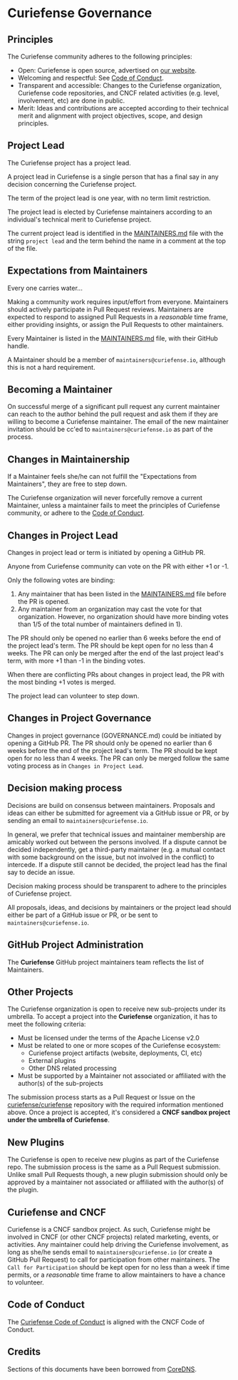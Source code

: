# Curiefense Governance

## Principles

The Curiefense community adheres to the following principles:

- Open: Curiefense is open source, advertised on [our website](https://www.curiefense.io/).
- Welcoming and respectful: See [Code of Conduct](CODE_OF_CONDUCT.md).
- Transparent and accessible: Changes to the Curiefense organization, Curiefense code repositories, and CNCF related activities (e.g. level, involvement, etc) are done in public.
- Merit: Ideas and contributions are accepted according to their technical merit and alignment with
  project objectives, scope, and design principles.

## Project Lead

The Curiefense project has a project lead.

A project lead in Curiefense is a single person that has a final say in any decision concerning the Curiefense project.

The term of the project lead is one year, with no term limit restriction.

The project lead is elected by Curiefense maintainers according to an individual's technical merit to Curiefense project.

The current project lead is identified in the [MAINTAINERS.md](MAINTAINERS.md) file with the string
`project lead` and the term behind the name in a comment at the top of the file.


## Expectations from Maintainers

Every one carries water...

Making a community work requires input/effort from everyone. Maintainers should actively
participate in Pull Request reviews. Maintainers are expected to respond to assigned Pull Requests
in a *reasonable* time frame, either providing insights, or assign the Pull Requests to other
maintainers.

Every Maintainer is listed in the [MAINTAINERS.md](MAINTAINERS.md) file, with their GitHub handle.

A Maintainer should be a member of `maintainers@curiefense.io`, although this is not a hard requirement.

## Becoming a Maintainer

On successful merge of a significant pull request any current maintainer can reach to the author behind the pull request and ask them if they are willing to become a Curiefense maintainer. The email of the new maintainer invitation should be cc'ed to `maintainers@curiefense.io` as part of the process.

## Changes in Maintainership

If a Maintainer feels she/he can not fulfill the "Expectations from Maintainers", they are free to
step down.

The Curiefense organization will never forcefully remove a current Maintainer, unless a maintainer
fails to meet the principles of Curiefense community, or adhere to the [Code of Conduct](CODE-OF-CONDUCT.md).

## Changes in Project Lead

Changes in project lead or term is initiated by opening a GitHub PR.

Anyone from Curiefense community can vote on the PR with either +1 or -1.

Only the following votes are binding:
1) Any maintainer that has been listed in the [MAINTAINERS.md](MAINTAINERS.md) file before the PR is opened.
2) Any maintainer from an organization may cast the vote for that organization. However, no organization
should have more binding votes than 1/5 of the total number of maintainers defined in 1).

The PR should only be opened no earlier than 6 weeks before the end of the project lead's term.
The PR should be kept open for no less than 4 weeks. The PR can only be merged after the end of the
last project lead's term, with more +1 than -1 in the binding votes.

When there are conflicting PRs about changes in project lead, the PR with the most binding +1 votes is merged.

The project lead can volunteer to step down.

## Changes in Project Governance

Changes in project governance (GOVERNANCE.md) could be initiated by opening a GitHub PR.
The PR should only be opened no earlier than 6 weeks before the end of the project lead's term.
The PR should be kept open for no less than 4 weeks. The PR can only be merged follow the same
voting process as in `Changes in Project Lead`.

## Decision making process

Decisions are build on consensus between maintainers.
Proposals and ideas can either be submitted for agreement via a GitHub issue or PR,
or by sending an email to `maintainers@curiefense.io`.

In general, we prefer that technical issues and maintainer membership are amicably worked out between the persons involved.
If a dispute cannot be decided independently, get a third-party maintainer (e.g. a mutual contact with some background
on the issue, but not involved in the conflict) to intercede.
If a dispute still cannot be decided, the project lead has the final say to decide an issue.

Decision making process should be transparent to adhere to
the principles of Curiefense project.

All proposals, ideas, and decisions by maintainers or the project lead
should either be part of a GitHub issue or PR, or be sent to `maintainers@curiefense.io`.

## GitHub Project Administration

The __Curiefense__ GitHub project maintainers team reflects the list of Maintainers.

## Other Projects

The Curiefense organization is open to receive new sub-projects under its umbrella. To accept a project
into the __Curiefense__ organization, it has to meet the following criteria:

- Must be licensed under the terms of the Apache License v2.0
- Must be related to one or more scopes of the Curiefense ecosystem:
  - Curiefense project artifacts (website, deployments, CI, etc)
  - External plugins
  - Other DNS related processing
- Must be supported by a Maintainer not associated or affiliated with the author(s) of the sub-projects

The submission process starts as a Pull Request or Issue on the
[curiefense/curiefense](https://github.com/curiefense/curiefense) repository with the required information
mentioned above. Once a project is accepted, it's considered a __CNCF sandbox project under the umbrella
of Curiefense__.

## New Plugins

The Curiefense is open to receive new plugins as part of the Curiefense repo. The submission process
is the same as a Pull Request submission. Unlike small Pull Requests though, a new plugin submission
should only be approved by a maintainer not associated or affiliated with the author(s) of the
plugin.

## Curiefense and CNCF

Curiefense is a CNCF sandbox project. As such, Curiefense might be involved in CNCF (or other CNCF projects) related marketing, events, or activities. Any maintainer could help driving the Curiefense involvement, as long as she/he sends email to `maintainers@curiefense.io` (or create a GitHub Pull Request) to call for participation from other maintainers. The `Call for Participation` should be kept open for no less than a week if time permits, or a _reasonable_ time frame to allow maintainers to have a chance to volunteer.

## Code of Conduct

The [Curiefense Code of Conduct](CODE_OF_CONDUCT.md) is aligned with the CNCF Code of Conduct.

## Credits

Sections of this documents have been borrowed from [CoreDNS](https://github.com/coredns/coredns/blob/master/GOVERNANCE.md).